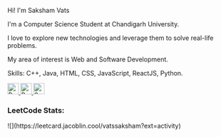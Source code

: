 Hi! I'm Saksham Vats

I'm a Computer Science Student at Chandigarh University.

I love to explore new technologies and leverage them to solve real-life problems.

My area of interest is Web and Software Development.

Skills: C++, Java, HTML, CSS, JavaScript, ReactJS, Python. 
</p>

<div>
  <a href="https://www.linkedin.com/in/saksham-vats-06a9771bb/" target="_blank">
    <img
      height="25"
      alt="Rahul's LinkedIn"
      src="https://img.shields.io/badge/LinkedIn-0077B5?style=for-the-badge&logo=linkedin&logoColor=white"
    >
  </a>
  <a href="https://leetcode.com/rahulgupta01/" target="_blank">
    <img
      height="25"
      src="https://cp-logo.vercel.app/leetcode/vatssaksham?logo=true"
      alt="Rahul's LeetCode"
    >
  </a>
  <a href="mailto: vatssakshu@gmail.com" target="_blank">
    <img
      height="25"
      alt="Saksham's Gmail "
      src="https://img.shields.io/badge/Gmail-D14836?style=for-the-badge&logo=gmail&logoColor=white"
    >
  </a>
</div>

<h3>LeetCode Stats:</h3>
<div>
  ![](https://leetcard.jacoblin.cool/vatssaksham?ext=activity)
  </div>
